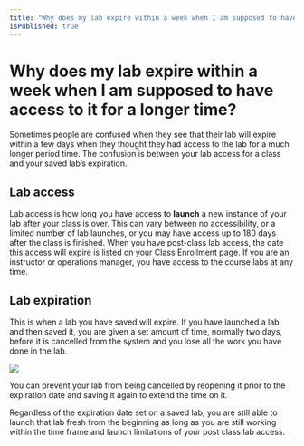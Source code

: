 ```yaml
---
title: "Why does my lab expire within a week when I am supposed to have access to it for a longer time?"
isPublished: true
---
```


# Why does my lab expire within a week when I am supposed to have access to it for a longer time?

Sometimes people are confused when they see that their lab will expire within a few days when they thought they had access to the lab for a much longer period time. The confusion is between your lab access for a class and your saved lab’s expiration.

## Lab access 
Lab access is how long you have access to **launch** a new instance of your lab after your class is over. This can vary between no accessibility, or a limited number of lab launches, or you may have access up to 180 days after the class is finished. When you have post-class lab access, the date this access will expire is listed on your Class Enrollment page. If you are an instructor or operations manager, you have access to the course labs at any time.

<!--
![](/tms/images/lab-access-expiration.png)
-->

## Lab expiration
This is when a lab you have saved will expire. If you have launched a lab and then saved it, you are given a set amount of time, normally two days, before it is cancelled from the system and you lose all the work you have done in the lab. 

![](/tms/images/saved-lab-expiration.png)

You can prevent your lab from being cancelled by reopening it prior to the expiration date and saving it again to extend the time on it. 

Regardless of the expiration date set on a saved lab, you are still able to launch that lab fresh from the beginning as long as you are still working within the time frame and launch limitations of your post class lab access.
